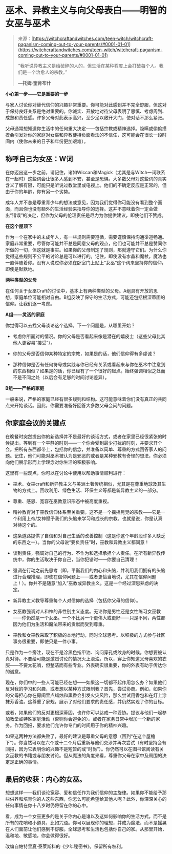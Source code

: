 <!--yml

category: 未分类

date: 2024-06-12 18:27:33

-->

# 巫术、异教主义与向父母表白——明智的女巫与巫术

> 来源：[https://witchcraftandwitches.com/teen-witch/witchcraft-paganism-coming-out-to-your-parents/#0001-01-01](https://witchcraftandwitches.com/teen-witch/witchcraft-paganism-coming-out-to-your-parents/#0001-01-01)
> 
> “我听说异教主义是给破碎的人的，但生活在某种程度上会打破每个人。我们是一个治愈人的宗教。”
> 
> **—托姆·奎肯布什**

**小心第一步——它是重要的一步**

与家人讨论你对替代信仰的兴趣非常重要。你可能对此感到并不完全舒服，但这对于保持良好关系是绝对重要的。你诚实、开放地对待父母表明了思慎、考虑周到、成熟和责任感。许多父母对此表示高兴，至少足以敞开大门，使对话不那么紧张。

父母通常想知道你生活中的任何重大决定——包括宗教或精神选择。隐瞒或偷偷摸摸会引发对你的家庭对女巫和异教徒持负面看法的不信任，这可能会在很长一段时间内（使你未来的日子和年份更加艰难）。

## 称呼自己为女巫：W词

在你迈出这一步之前，请记住，诸如Wiccan和Magick（尤其是与Witch一词联系在一起时）这些词会让很多人感到不安，甚至是恐惧。大多数父母对这些词的真实含义了解有限，可能只是听说过教堂里或电视上。他们的不确定反应是正常的，但由于你的年龄，你有另一个劣势。

成年人并不总是尊重青少年的想法或意见，因为我们觉得你可能没有看到整个画面，而且你也没有额外的生活经验来指导你的选择。这并不意味着你一定会做出“错误”的决定，但作为父母的伦理责任是尽力为你提供建议，即使他们不赞成。

**在这个屋顶下**

作为一个在家中的未成年人，有一些规则需要遵循，需要谨慎保持沟通渠道畅通。家庭非常重要，尽管你可能并不总是同意父母的观点，他们也可能并不总是赞同你所做的一切，但这就是事实。如果你的父母制定了规则，那就遵守它们。为什么你觉得这些规则不公平的讨论总是可以进行的。记住，即使没有水晶和魔杖，魔法也一直伴随着你。没有人说过你必须在卧室门上贴上“女巫”这个词来坚持你的信仰，即使是默默地。

**两种类型的父母**

在任何关于女巫Craft的讨论中，基本上有两种类型的父母。A组具有开放的思想，家庭单位可能相对自由。B组反映了保守的生活方式，可能还包括根深蒂固的信仰。让我们逐一考虑。

**A组——灵活的家庭**

你觉得可以去找父母谈论这个选择。下一个问题是，从哪里开始？

+   考虑你所面对的情况。你的父母是否看起来像是潜在的嬉皮士（这些父母比其他人更容易“接受”）。

+   你的父母是否信仰某种特定的宗教，如果是的话，他们信仰得有多虔诚？

+   那种信仰是否有任何符号或实践与你已经有关系或看起来与你在巫术中注意到的东西相似？如果是的话，你已经有了一个很好的起点。始终强调相似之处而不是不同之处（以后会有足够的时间讨论差异）。

**B组——严格的家庭**

一般来说，严格的家庭已经有很多规则和结构。这可能意味着你们没有真正的共同点来开始谈话。因此，你需要准备好回答大多数父母会问的问题。

## 你家庭会议的关键点

在晚餐时突然提出你的新选择并不是最好的谈话方式，或者在家里已经很紧张的时候提出。等到有一个平静的时刻——一个你会受到最少打扰的时刻，并要求开个会。把所有东西都带上，包括你的信念，并准备以简单、尊重的方式回答家人的问题。记住，他们可能对巫术被认为是邪恶的或者是某种邪教有奇怪的想法，你必须向他们展示形而上学理念对你生活的积极影响。

这里有一些观点，你可以在讨论中使用以帮助事情顺利进行：

+   巫术、女巫craft和新异教主义与美洲土著传统相似，尤其是在尊重地球及其生物的方式上。回收利用、绿色生活、环保主义等都是新异教主义的一部分。

+   尊重、感恩、宽容在巫教意识形态中被高度重视。

+   精神教育对于巫教信仰体系至关重要。这不是一个摇摇晃晃的宗教——它是一个利用上帝/女神赋予我们的头脑来学习和成长的宗教。也就是说，你是认真对待这个的。

+   这条道路提供了自信和对自己生活的改善控制（这是你这个年龄段许多人缺乏的东西之一）。当你的父母说“要负责任”时，巫教和异教主义都同意！

+   谈到责任，强调对自己的行为、不作为和选择承担个人责任。在所有新异教传统中，你的生活取决于你自己，当你犯错时——你要自己清理！

+   强调在行动之前先思考（即，平衡我们的内心和头脑，并利用我们拥有的头脑进行合理推理，即使在信仰问题上——或者更恰当地说，尤其在信仰问题上！）。你并不是随意“加入”巫教或异教主义。这是一个经过深思熟虑的决定。

+   新异教主义教导尊重每个人对信仰的选择（包括你父母的信仰）。

+   女巫教强调对人和神的非性别主义态度。无论你是男性还是女性练习女巫教——你仍然是一个女巫。一个不比另一个更伟大或更好——只是不同，两性都因为他们为生活和魔法带来的贡献而受到尊重。

+   巫教和女巫教采取了积极的本地行动，同时全球思考。以积极的方式参与社区事务很重要，即使只是一件小事。

只是作为一个旁注，现在不是涂黑色指甲油、询问穿孔或纹身的时候。你想要被认真对待。不要给可能是激烈讨论的情况火上浇油。所以，穿上你知道父母喜欢的衣服——不要太花哨，但整洁而有些专业。外表确实很重要，你的外表有助于传达你的诚意。

现在，你们中的一些人可能已经在想——如果这一切都不起作用怎么办？如果他们反对我的学习和兴趣，或者想以某种方式限制我？首先，尝试协商。例如，如果你的父母担心你在房间里点蜡烛和熏香会引发火灾风险，那么尝试用香包和在灯上涂抹芳香油。这尊重了家规，展示了对他们要求的责任感，并仍然实现了你的目标。

或者，如果他们的反对更根深蒂固，也许你可以达成一种妥协。提议与他们一起参加教堂或特殊家庭活动（否则你会避免的）。或者在家务日常中增加一个新的家务。作为回报，要求他们允许你专门的时间用于你的精神兴趣。

如果这两种方法都失败了，最好的建议是尊重父母的意愿（回到“在这个屋檐下”）。你当然可以在六个或十二个月后重新与他们交涉并再次尝试（有时坚持会有回报，因为它表明你的兴趣不是短暂的或“时尚”）。你仍然可以在图书馆阅读有关女巫教的书籍或与朋友讨论。但从魔法的角度来看，尊重你父母在家中及周围的决定是正确的事情。

## 最后的收获：内心的女巫。

想想这样——我们谈论宽容、爱和信任作为我们信仰的主旋律。如果你不能给予那些供养和培育你的人这些东西，你怎么可能希望给其他人呢？此外，你深深关心的任何事情在你十八岁时仍将留在你的心中。

看，成为一个女巫更多的是关于你内心是谁以及这如何影响你的生活方式，而不是所有的花哨和小道具，比如咒语。你可以展现你的理想，并成为魔法，而不是摇晃在人们面前让他们感到不舒服。全球思考和生活也包括你自己的家。从那里开始，温和地、敏感地，你会做得很好。

改编自帕特里夏·泰莱斯科的《少年秘密书》。保留所有权利。
